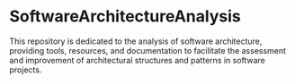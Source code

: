 # SoftwareArchitectureAnalysis
This repository is dedicated to the analysis of software architecture, providing tools, resources, and documentation to facilitate the assessment and improvement of architectural structures and patterns in software projects.
